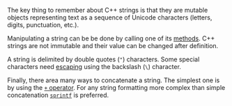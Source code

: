 The key thing to remember about C++ strings is that they are mutable objects representing text as a sequence of Unicode characters (letters, digits, punctuation, etc.).

Manipulating a string can be be done by calling one of its [methods][methods]. C++ strings are not immutable and their value can be changed after definition.

A string is delimited by double quotes (`"`) characters. Some special characters need [escaping][escaping] using the backslash (`\`) character.

Finally, there area many ways to concatenate a string. The simplest one is by using the [`+` operator][cpp-reference-string-concatenation]. For any string formatting more complex than simple concatenation [`sprintf`][cpp-reference-printf] is preferred.

[methods]: https://en.cppreference.com/w/cpp/string/basic_string
[escaping]: https://en.cppreference.com/w/cpp/language/escape
[cpp-reference-string-concatenation]: https://en.cppreference.com/w/cpp/string/basic_string/operator%2B
[cpp-reference-printf]: https://en.cppreference.com/w/cpp/io/c/fprintf
